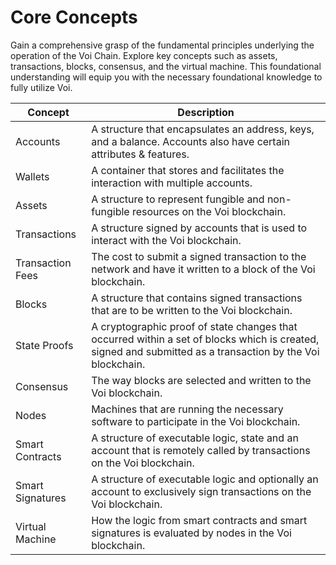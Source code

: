 # Core Concepts

Gain a comprehensive grasp of the fundamental principles underlying the operation of the Voi Chain. Explore key concepts such as assets, transactions, blocks, consensus, and the virtual machine. This foundational understanding will equip you with the necessary foundational knowledge to fully utilize Voi.



| Concept      | Description |
| ------------ | ----------- |
| Accounts       | A structure that encapsulates an address, keys, and a balance. Accounts also have certain attributes & features. |
| Wallets    | A container that stores and facilitates the interaction with multiple accounts.        |
| Assets    | A structure to represent fungible and non-fungible resources on the Voi blockchain.        |
| Transactions    | A structure signed by accounts that is used to interact with the Voi blockchain.        |
| Transaction Fees    | The cost to submit a signed transaction to the network and have it written to a block of the Voi blockchain.        |
| Blocks    | A structure that contains signed transactions that are to be written to the Voi blockchain.        |
| State Proofs    | A cryptographic proof of state changes that occurred within a set of blocks which is created, signed and submitted as a transaction by the Voi blockchain.        |
| Consensus    | The way blocks are selected and written to the Voi blockchain.        |
| Nodes    | Machines that are running the necessary software to participate in the Voi blockchain.        |
| Smart Contracts    | A structure of executable logic, state and an account that is remotely called by transactions on the Voi blockchain.        |
| Smart Signatures    | A structure of executable logic and optionally an account to exclusively sign transactions on the Voi blockchain.        |
| Virtual Machine    | How the logic from smart contracts and smart signatures is evaluated by nodes in the Voi blockchain.        |